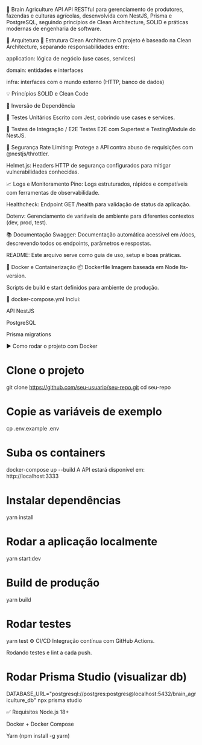 🌾 Brain Agriculture API
API RESTful para gerenciamento de produtores, fazendas e culturas agrícolas, desenvolvida com NestJS, Prisma e PostgreSQL, seguindo princípios de Clean Architecture, SOLID e práticas modernas de engenharia de software.

🧠 Arquitetura
🧱 Estrutura Clean Architecture
O projeto é baseado na Clean Architecture, separando responsabilidades entre:

application: lógica de negócio (use cases, services)

domain: entidades e interfaces

infra: interfaces com o mundo externo (HTTP, banco de dados)

💡 Princípios SOLID e Clean Code

🔁 Inversão de Dependência

🧬 Testes Unitários
Escrito com Jest, cobrindo use cases e services.

🧪 Testes de Integração / E2E
Testes E2E com Supertest e TestingModule do NestJS.

🔐 Segurança
Rate Limiting: Protege a API contra abuso de requisições com @nestjs/throttler.

Helmet.js: Headers HTTP de segurança configurados para mitigar vulnerabilidades conhecidas.

📈 Logs e Monitoramento
Pino: Logs estruturados, rápidos e compatíveis com ferramentas de observabilidade.

Healthcheck: Endpoint GET /health para validação de status da aplicação.

Dotenv: Gerenciamento de variáveis de ambiente para diferentes contextos (dev, prod, test).

📚 Documentação
Swagger: Documentação automática acessível em /docs, descrevendo todos os endpoints, parâmetros e respostas.

README: Este arquivo serve como guia de uso, setup e boas práticas.

🐳 Docker e Containerização
📦 Dockerfile
Imagem baseada em Node lts-version.

Scripts de build e start definidos para ambiente de produção.

🔧 docker-compose.yml
Inclui:

API NestJS

PostgreSQL

Prisma migrations

▶️ Como rodar o projeto com Docker

# Clone o projeto
git clone https://github.com/seu-usuario/seu-repo.git
cd seu-repo

# Copie as variáveis de exemplo
cp .env.example .env

# Suba os containers
docker-compose up --build
A API estará disponível em: http://localhost:3333

# Instalar dependências
yarn install

# Rodar a aplicação localmente
yarn start:dev

# Build de produção
yarn build

# Rodar testes
yarn test
⚙️ CI/CD
Integração contínua com GitHub Actions.

Rodando testes e lint a cada push.

# Rodar Prisma Studio (visualizar db)
DATABASE_URL="postgresql://postgres:postgres@localhost:5432/brain_agriculture_db" npx prisma studio

✅ Requisitos
Node.js 18+

Docker + Docker Compose

Yarn (npm install -g yarn)
